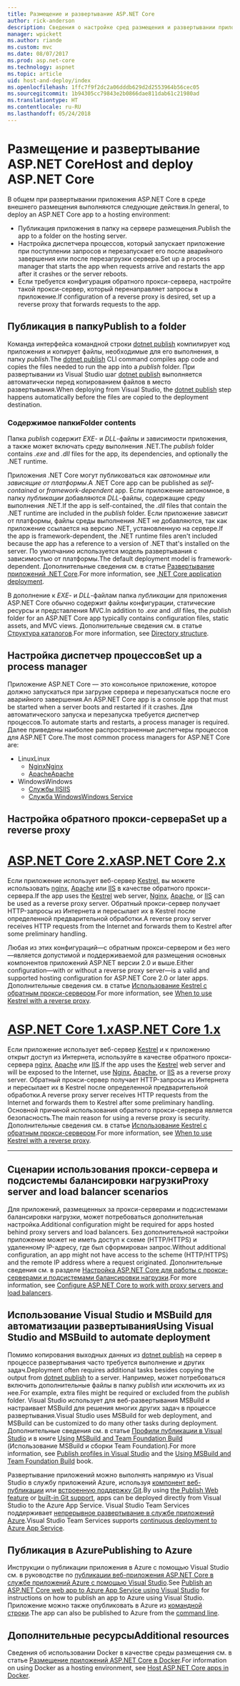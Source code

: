 ```yaml
---
title: Размещение и развертывание ASP.NET Core
author: rick-anderson
description: Сведения о настройке сред размещения и развертывании приложений ASP.NET Core.
manager: wpickett
ms.author: riande
ms.custom: mvc
ms.date: 08/07/2017
ms.prod: asp.net-core
ms.technology: aspnet
ms.topic: article
uid: host-and-deploy/index
ms.openlocfilehash: 1ffc7f9f2dc2a06dddb629d2d2553964b56cec05
ms.sourcegitcommit: 1b94305cc79843e2b0866dae811dab61c21980ad
ms.translationtype: HT
ms.contentlocale: ru-RU
ms.lasthandoff: 05/24/2018
---
```

# <a name="host-and-deploy-aspnet-core"></a><span data-ttu-id="cd140-103">Размещение и развертывание ASP.NET Core</span><span class="sxs-lookup"><span data-stu-id="cd140-103">Host and deploy ASP.NET Core</span></span>

<span data-ttu-id="cd140-104">В общем при развертывании приложения ASP.NET Core в среде внешнего размещения выполняются следующие действия.</span><span class="sxs-lookup"><span data-stu-id="cd140-104">In general, to deploy an ASP.NET Core app to a hosting environment:</span></span>

* <span data-ttu-id="cd140-105">Публикация приложения в папку на сервере размещения.</span><span class="sxs-lookup"><span data-stu-id="cd140-105">Publish the app to a folder on the hosting server.</span></span>
* <span data-ttu-id="cd140-106">Настройка диспетчера процессов, который запускает приложение при поступлении запросов и перезапускает его после аварийного завершения или после перезагрузки сервера.</span><span class="sxs-lookup"><span data-stu-id="cd140-106">Set up a process manager that starts the app when requests arrive and restarts the app after it crashes or the server reboots.</span></span>
* <span data-ttu-id="cd140-107">Если требуется конфигурация обратного прокси-сервера, настройте такой прокси-сервер, который перенаправляет запросы в приложение.</span><span class="sxs-lookup"><span data-stu-id="cd140-107">If configuration of a reverse proxy is desired, set up a reverse proxy that forwards requests to the app.</span></span>

## <a name="publish-to-a-folder"></a><span data-ttu-id="cd140-108">Публикация в папку</span><span class="sxs-lookup"><span data-stu-id="cd140-108">Publish to a folder</span></span>

<span data-ttu-id="cd140-109">Команда интерфейса командной строки [dotnet publish](/dotnet/articles/core/tools/dotnet-publish) компилирует код приложения и копирует файлы, необходимые для его выполнения, в папку *publish*.</span><span class="sxs-lookup"><span data-stu-id="cd140-109">The [dotnet publish](/dotnet/articles/core/tools/dotnet-publish) CLI command compiles app code and copies the files needed to run the app into a *publish* folder.</span></span> <span data-ttu-id="cd140-110">При развертывании из Visual Studio шаг [dotnet publish](/dotnet/core/tools/dotnet-publish) выполняется автоматически перед копированием файлов в место развертывания.</span><span class="sxs-lookup"><span data-stu-id="cd140-110">When deploying from Visual Studio, the [dotnet publish](/dotnet/core/tools/dotnet-publish) step happens automatically before the files are copied to the deployment destination.</span></span>

### <a name="folder-contents"></a><span data-ttu-id="cd140-111">Содержимое папки</span><span class="sxs-lookup"><span data-stu-id="cd140-111">Folder contents</span></span>

<span data-ttu-id="cd140-112">Папка *publish* содержит *EXE*- и *DLL*-файлы и зависимости приложения, а также может включать среду выполнения .NET.</span><span class="sxs-lookup"><span data-stu-id="cd140-112">The *publish* folder contains *.exe* and *.dll* files for the app, its dependencies, and optionally the .NET runtime.</span></span>

<span data-ttu-id="cd140-113">Приложения .NET Core могут публиковаться как *автономные* или *зависящие от платформы*.</span><span class="sxs-lookup"><span data-stu-id="cd140-113">A .NET Core app can be published as *self-contained* or *framework-dependent* app.</span></span> <span data-ttu-id="cd140-114">Если приложение автономное, в папку *публикации* добавляются *DLL*-файлы, содержащие среду выполнения .NET.</span><span class="sxs-lookup"><span data-stu-id="cd140-114">If the app is self-contained, the *.dll* files that contain the .NET runtime are included in the *publish* folder.</span></span> <span data-ttu-id="cd140-115">Если приложение зависит от платформы, файлы среды выполнения .NET не добавляются, так как приложение ссылается на версию .NET, установленную на сервере.</span><span class="sxs-lookup"><span data-stu-id="cd140-115">If the app is framework-dependent, the .NET runtime files aren't included because the app has a reference to a version of .NET that's installed on the server.</span></span> <span data-ttu-id="cd140-116">По умолчанию используется модель развертывания с зависимостью от платформы.</span><span class="sxs-lookup"><span data-stu-id="cd140-116">The default deployment model is framework-dependent.</span></span> <span data-ttu-id="cd140-117">Дополнительные сведения см. в статье [Развертывание приложений .NET Core](/dotnet/articles/core/deploying/index).</span><span class="sxs-lookup"><span data-stu-id="cd140-117">For more information, see [.NET Core application deployment](/dotnet/articles/core/deploying/index).</span></span>

<span data-ttu-id="cd140-118">В дополнение к *EXE*- и *DLL*-файлам папка *публикации* для приложения ASP.NET Core обычно содержит файлы конфигурации, статические ресурсы и представления MVC.</span><span class="sxs-lookup"><span data-stu-id="cd140-118">In addition to *.exe* and *.dll* files, the *publish* folder for an ASP.NET Core app typically contains configuration files, static assets, and MVC views.</span></span> <span data-ttu-id="cd140-119">Дополнительные сведения см. в статье [Структура каталогов](xref:host-and-deploy/directory-structure).</span><span class="sxs-lookup"><span data-stu-id="cd140-119">For more information, see [Directory structure](xref:host-and-deploy/directory-structure).</span></span>

## <a name="set-up-a-process-manager"></a><span data-ttu-id="cd140-120">Настройка диспетчер процессов</span><span class="sxs-lookup"><span data-stu-id="cd140-120">Set up a process manager</span></span>

<span data-ttu-id="cd140-121">Приложение ASP.NET Core — это консольное приложение, которое должно запускаться при загрузке сервера и перезапускаться после его аварийного завершения.</span><span class="sxs-lookup"><span data-stu-id="cd140-121">An ASP.NET Core app is a console app that must be started when a server boots and restarted if it crashes.</span></span> <span data-ttu-id="cd140-122">Для автоматического запуска и перезапуска требуется диспетчер процессов.</span><span class="sxs-lookup"><span data-stu-id="cd140-122">To automate starts and restarts, a process manager is required.</span></span> <span data-ttu-id="cd140-123">Далее приведены наиболее распространенные диспетчеры процессов для ASP.NET Core.</span><span class="sxs-lookup"><span data-stu-id="cd140-123">The most common process managers for ASP.NET Core are:</span></span>

* <span data-ttu-id="cd140-124">Linux</span><span class="sxs-lookup"><span data-stu-id="cd140-124">Linux</span></span>
  * [<span data-ttu-id="cd140-125">Nginx</span><span class="sxs-lookup"><span data-stu-id="cd140-125">Nginx</span></span>](xref:host-and-deploy/linux-nginx)
  * [<span data-ttu-id="cd140-126">Apache</span><span class="sxs-lookup"><span data-stu-id="cd140-126">Apache</span></span>](xref:host-and-deploy/linux-apache)
* <span data-ttu-id="cd140-127">Windows</span><span class="sxs-lookup"><span data-stu-id="cd140-127">Windows</span></span>
  * [<span data-ttu-id="cd140-128">Службы IIS</span><span class="sxs-lookup"><span data-stu-id="cd140-128">IIS</span></span>](xref:host-and-deploy/iis/index)
  * [<span data-ttu-id="cd140-129">Служба Windows</span><span class="sxs-lookup"><span data-stu-id="cd140-129">Windows Service</span></span>](xref:host-and-deploy/windows-service)

## <a name="set-up-a-reverse-proxy"></a><span data-ttu-id="cd140-130">Настройка обратного прокси-сервера</span><span class="sxs-lookup"><span data-stu-id="cd140-130">Set up a reverse proxy</span></span>

# <a name="aspnet-core-2xtabaspnetcore2x"></a>[<span data-ttu-id="cd140-131">ASP.NET Core 2.x</span><span class="sxs-lookup"><span data-stu-id="cd140-131">ASP.NET Core 2.x</span></span>](#tab/aspnetcore2x)

<span data-ttu-id="cd140-132">Если приложение использует веб-сервер [Kestrel](xref:fundamentals/servers/kestrel), вы можете использовать [nginx](xref:host-and-deploy/linux-nginx), [Apache](xref:host-and-deploy/linux-apache) или [IIS](xref:host-and-deploy/iis/index) в качестве обратного прокси-сервера.</span><span class="sxs-lookup"><span data-stu-id="cd140-132">If the app uses the [Kestrel](xref:fundamentals/servers/kestrel) web server, [Nginx](xref:host-and-deploy/linux-nginx), [Apache](xref:host-and-deploy/linux-apache), or [IIS](xref:host-and-deploy/iis/index) can be used as a reverse proxy server.</span></span> <span data-ttu-id="cd140-133">Обратный прокси-сервер получает HTTP-запросы из Интернета и пересылает их в Kestrel после определенной предварительной обработки.</span><span class="sxs-lookup"><span data-stu-id="cd140-133">A reverse proxy server receives HTTP requests from the Internet and forwards them to Kestrel after some preliminary handling.</span></span>

<span data-ttu-id="cd140-134">Любая из этих конфигураций&mdash;с обратным прокси-сервером и без него&mdash;является допустимой и поддерживаемой для размещения основных компонентов приложений ASP.NET версии 2.0 и выше.</span><span class="sxs-lookup"><span data-stu-id="cd140-134">Either configuration&mdash;with or without a reverse proxy server&mdash;is a valid and supported hosting configuration for ASP.NET Core 2.0 or later apps.</span></span> <span data-ttu-id="cd140-135">Дополнительные сведения см. в статье [Использование Kestrel с обратным прокси-сервером](xref:fundamentals/servers/kestrel#when-to-use-kestrel-with-a-reverse-proxy).</span><span class="sxs-lookup"><span data-stu-id="cd140-135">For more information, see [When to use Kestrel with a reverse proxy](xref:fundamentals/servers/kestrel#when-to-use-kestrel-with-a-reverse-proxy).</span></span>

# <a name="aspnet-core-1xtabaspnetcore1x"></a>[<span data-ttu-id="cd140-136">ASP.NET Core 1.x</span><span class="sxs-lookup"><span data-stu-id="cd140-136">ASP.NET Core 1.x</span></span>](#tab/aspnetcore1x)

<span data-ttu-id="cd140-137">Если приложение использует веб-сервер [Kestrel](xref:fundamentals/servers/kestrel) и к приложению открыт доступ из Интернета, используйте в качестве обратного прокси-сервера [nginx](xref:host-and-deploy/linux-nginx), [Apache](xref:host-and-deploy/linux-apache) или [IIS](xref:host-and-deploy/iis/index).</span><span class="sxs-lookup"><span data-stu-id="cd140-137">If the app uses the [Kestrel](xref:fundamentals/servers/kestrel) web server and will be exposed to the Internet, use [Nginx](xref:host-and-deploy/linux-nginx), [Apache](xref:host-and-deploy/linux-apache), or [IIS](xref:host-and-deploy/iis/index) as a reverse proxy server.</span></span> <span data-ttu-id="cd140-138">Обратный прокси-сервер получает HTTP-запросы из Интернета и пересылает их в Kestrel после определенной предварительной обработки.</span><span class="sxs-lookup"><span data-stu-id="cd140-138">A reverse proxy server receives HTTP requests from the Internet and forwards them to Kestrel after some preliminary handling.</span></span> <span data-ttu-id="cd140-139">Основной причиной использования обратного прокси-сервера является безопасность.</span><span class="sxs-lookup"><span data-stu-id="cd140-139">The main reason for using a reverse proxy is security.</span></span> <span data-ttu-id="cd140-140">Дополнительные сведения см. в статье [Использование Kestrel с обратным прокси-сервером](xref:fundamentals/servers/kestrel?tabs=aspnetcore1x#when-to-use-kestrel-with-a-reverse-proxy).</span><span class="sxs-lookup"><span data-stu-id="cd140-140">For more information, see [When to use Kestrel with a reverse proxy](xref:fundamentals/servers/kestrel?tabs=aspnetcore1x#when-to-use-kestrel-with-a-reverse-proxy).</span></span>

---

## <a name="proxy-server-and-load-balancer-scenarios"></a><span data-ttu-id="cd140-141">Сценарии использования прокси-сервера и подсистемы балансировки нагрузки</span><span class="sxs-lookup"><span data-stu-id="cd140-141">Proxy server and load balancer scenarios</span></span>

<span data-ttu-id="cd140-142">Для приложений, размещенных за прокси-серверами и подсистемами балансировки нагрузки, может потребоваться дополнительная настройка.</span><span class="sxs-lookup"><span data-stu-id="cd140-142">Additional configuration might be required for apps hosted behind proxy servers and load balancers.</span></span> <span data-ttu-id="cd140-143">Без дополнительной настройки приложение может не иметь доступ к схеме (HTTP/HTTPS) и удаленному IP-адресу, где был сформирован запрос.</span><span class="sxs-lookup"><span data-stu-id="cd140-143">Without additional configuration, an app might not have access to the scheme (HTTP/HTTPS) and the remote IP address where a request originated.</span></span> <span data-ttu-id="cd140-144">Дополнительные сведения см. в разделе [Настройка ASP.NET Core для работы с прокси-серверами и подсистемами балансировки нагрузки](xref:host-and-deploy/proxy-load-balancer).</span><span class="sxs-lookup"><span data-stu-id="cd140-144">For more information, see [Configure ASP.NET Core to work with proxy servers and load balancers](xref:host-and-deploy/proxy-load-balancer).</span></span>

## <a name="using-visual-studio-and-msbuild-to-automate-deployment"></a><span data-ttu-id="cd140-145">Использование Visual Studio и MSBuild для автоматизации развертывания</span><span class="sxs-lookup"><span data-stu-id="cd140-145">Using Visual Studio and MSBuild to automate deployment</span></span>

<span data-ttu-id="cd140-146">Помимо копирования выходных данных из [dotnet publish](/dotnet/core/tools/dotnet-publish) на сервер в процессе развертывания часто требуется выполнение и других задач.</span><span class="sxs-lookup"><span data-stu-id="cd140-146">Deployment often requires additional tasks besides copying the output from [dotnet publish](/dotnet/core/tools/dotnet-publish) to a server.</span></span> <span data-ttu-id="cd140-147">Например, может потребоваться включить дополнительные файлы в папку *publish* или исключить их из нее.</span><span class="sxs-lookup"><span data-stu-id="cd140-147">For example, extra files might be required or excluded from the *publish* folder.</span></span> <span data-ttu-id="cd140-148">Visual Studio использует для веб-развертывания MSBuild и настраивает MSBuild для решения многих других задач в процессе развертывания.</span><span class="sxs-lookup"><span data-stu-id="cd140-148">Visual Studio uses MSBuild for web deployment, and MSBuild can be customized to do many other tasks during deployment.</span></span> <span data-ttu-id="cd140-149">Дополнительные сведения см. в статье [Профили публикации в Visual Studio](xref:host-and-deploy/visual-studio-publish-profiles) и в книге [Using MSBuild and Team Foundation Build](http://msbuildbook.com/) (Использование MSBuild и сборки Team Foundation).</span><span class="sxs-lookup"><span data-stu-id="cd140-149">For more information, see [Publish profiles in Visual Studio](xref:host-and-deploy/visual-studio-publish-profiles) and the [Using MSBuild and Team Foundation Build](http://msbuildbook.com/) book.</span></span>

<span data-ttu-id="cd140-150">Развертывание приложений можно выполнять напрямую из Visual Studio в службу приложений Azure, используя [компонент веб-публикации](xref:tutorials/publish-to-azure-webapp-using-vs) или [встроенную поддержку Git](xref:host-and-deploy/azure-apps/azure-continuous-deployment).</span><span class="sxs-lookup"><span data-stu-id="cd140-150">By using [the Publish Web feature](xref:tutorials/publish-to-azure-webapp-using-vs) or [built-in Git support](xref:host-and-deploy/azure-apps/azure-continuous-deployment), apps can be deployed directly from Visual Studio to the Azure App Service.</span></span> <span data-ttu-id="cd140-151">Visual Studio Team Services поддерживает [непрерывное развертывание в службе приложений Azure](/vsts/build-release/apps/cd/azure/aspnet-core-to-azure-webapp?tabs=vsts).</span><span class="sxs-lookup"><span data-stu-id="cd140-151">Visual Studio Team Services supports [continuous deployment to Azure App Service](/vsts/build-release/apps/cd/azure/aspnet-core-to-azure-webapp?tabs=vsts).</span></span>

## <a name="publishing-to-azure"></a><span data-ttu-id="cd140-152">Публикация в Azure</span><span class="sxs-lookup"><span data-stu-id="cd140-152">Publishing to Azure</span></span>

<span data-ttu-id="cd140-153">Инструкции о публикации приложения в Azure с помощью Visual Studio см. в руководстве по [публикации веб-приложения ASP.NET Core в службе приложений Azure с помощью Visual Studio](xref:tutorials/publish-to-azure-webapp-using-vs).</span><span class="sxs-lookup"><span data-stu-id="cd140-153">See [Publish an ASP.NET Core web app to Azure App Service using Visual Studio](xref:tutorials/publish-to-azure-webapp-using-vs) for instructions on how to publish an app to Azure using Visual Studio.</span></span> <span data-ttu-id="cd140-154">Приложение можно также опубликовать в Azure из [командной строки](xref:tutorials/publish-to-azure-webapp-using-cli).</span><span class="sxs-lookup"><span data-stu-id="cd140-154">The app can also be published to Azure from the [command line](xref:tutorials/publish-to-azure-webapp-using-cli).</span></span>

## <a name="additional-resources"></a><span data-ttu-id="cd140-155">Дополнительные ресурсы</span><span class="sxs-lookup"><span data-stu-id="cd140-155">Additional resources</span></span>

<span data-ttu-id="cd140-156">Сведения об использовании Docker в качестве среды размещения см. в статье [Размещение приложений ASP.NET Core в Docker](xref:host-and-deploy/docker/index).</span><span class="sxs-lookup"><span data-stu-id="cd140-156">For information on using Docker as a hosting environment, see [Host ASP.NET Core apps in Docker](xref:host-and-deploy/docker/index).</span></span>
